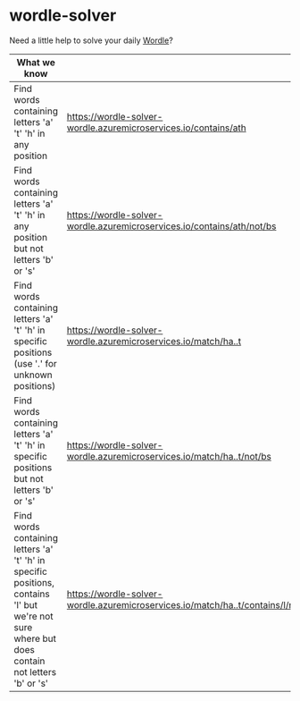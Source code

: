 # wordle-solver

Need a little help to solve your daily [Wordle](https://www.powerlanguage.co.uk/wordle/)?

| What we know                                                                                                                                   |                                                           |
|------------------------------------------------------------------------------------------------------------------------------------------------|----------------------------------------------------------------------------------|
| Find words containing letters 'a' 't' 'h' in any position                                                                                      | https://wordle-solver-wordle.azuremicroservices.io/contains/ath                  |
| Find words containing letters 'a' 't' 'h' in any position but not letters 'b' or 's'                                                           | https://wordle-solver-wordle.azuremicroservices.io/contains/ath/not/bs           |
| Find words containing letters 'a' 't' 'h' in specific positions (use '.' for unknown positions)                                                | https://wordle-solver-wordle.azuremicroservices.io/match/ha..t                   | |
| Find words containing letters 'a' 't' 'h' in specific positions but not letters 'b' or 's'                                                     | https://wordle-solver-wordle.azuremicroservices.io/match/ha..t/not/bs            | |
| Find words containing letters 'a' 't' 'h' in specific positions, contains 'l' but we're not sure where but does contain not letters 'b' or 's' | https://wordle-solver-wordle.azuremicroservices.io/match/ha..t/contains/l/not/bs | |
